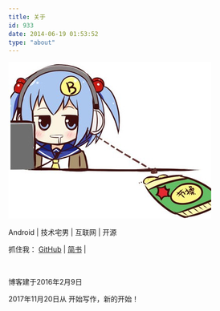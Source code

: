 ```yaml
---
title: 关于
id: 933
date: 2014-06-19 01:53:52
type: "about"
---
```


![](/images/about.jpg)

Android | 技术宅男 | 互联网 | 开源

抓住我： [GitHub](https://github.com/GuoYangGit) | [简书](https://www.jianshu.com/u/68ed2c7c5828) | 

&nbsp;

博客建于2016年2月9日

2017年11月20日从 开始写作，新的开始！